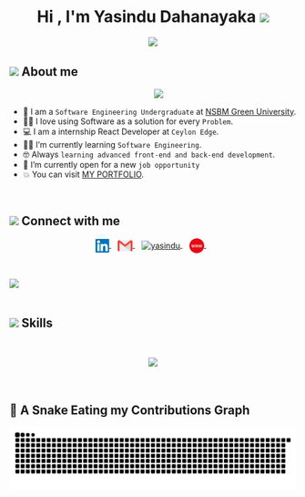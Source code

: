 <h1 align="center">Hi , I'm Yasindu Dahanayaka <img src="https://media.giphy.com/media/hvRJCLFzcasrR4ia7z/giphy.gif" width="35"></h1>
<p align="center">
  <a href="https://github.com/DenverCoder1/readme-typing-svg"><img src="https://readme-typing-svg.herokuapp.com?font=Time+New+Roman&color=%2387CEEBF&size=25&center=true&vCenter=true&width=600&height=100&lines=Software+Engineer;MERN+Stack+Developer;Full+Stack+Developer;Always+learning+new+things"></a>
</p>


## <picture><img src = "https://github.com/7oSkaaa/7oSkaaa/blob/main/Images/about_me.gif?raw=true" width = 50px></picture> About me

<picture> <img align="right" src="https://github.com/7oSkaaa/7oSkaaa/blob/main/Images/Right_Side.gif?raw=true" width = 250px></picture>

<br>

- :school: I am a `Software Engineering Undergraduate` at [NSBM Green University](https://www.nsbm.ac.lk/).
- :technologist: I love using Software as a solution for every `Problem`.
- :computer: I am a internship React Developer at `Ceylon Edge`.
- :student: I’m currently learning `Software Engineering`.
- :nerd_face: Always `learning advanced front-end and back-end development`.
- :thinking: I’m currently open for a new `job opportunity`
- :boom: You can visit [MY PORTFOLIO](https://my-portfolio-ten-mocha-82.vercel.app/).
<br>



## <picture> <img src="https://github.com/7oSkaaa/7oSkaaa/blob/main/Images/Connect-with-me.gif?raw=true" width="100px"> </picture> Connect with me
<p align="center">
<a href="https://www.linkedin.com/in/yasindu-dahanayaka-6342ba261" target="_blank">
  <img align="center" alt="yasindu" width="24px" src="https://github.com/SatYu26/SatYu26/blob/master/Assets/Linkedin.svg" />
  </a> &nbsp;&nbsp;
<a href="yasindudahanayake@gmail.com" >
  <img align="center" alt="yasindu" width="26px" src="https://github.com/SatYu26/SatYu26/blob/master/Assets/Gmail.svg" />
</a> &nbsp;&nbsp;
<a href="https://www.facebook.com/yasindu.dahanayake">
    <img align="center" alt="yasindu" width="24px" src="https://upload.wikimedia.org/wikipedia/en/thumb/0/04/Facebook_f_logo_%282021%29.svg/100px-Facebook_f_logo_%282021%29.svg.png" />
</a> &nbsp;&nbsp;
  <a href="https://my-portfolio-ten-mocha-82.vercel.app/" >
  <img align="center" alt="yasindu" width="26px" src="https://github.com/SatYu26/SatYu26/blob/master/Assets/www.svg" />
</a> &nbsp;&nbsp;
<p>
  
<br>



<img src="https://user-images.githubusercontent.com/73097560/115834477-dbab4500-a447-11eb-908a-139a6edaec5c.gif"><br><br>

## <img src="https://media2.giphy.com/media/QssGEmpkyEOhBCb7e1/giphy.gif?cid=ecf05e47a0n3gi1bfqntqmob8g9aid1oyj2wr3ds3mg700bl&rid=giphy.gif" width ="25"><b> Skills</b>
</br>
<p align="center">
  <a href="https://skillicons.dev">
    <img src="https://skillicons.dev/icons?i=git,css,express,figma,firebase,github,html,java,js,materialui,mongodb,mysql,nextjs,nodejs,postman,react,redux,tailwind,ts,vscode" />
  </a>
</p>
</br>
	
## 🐍 A Snake Eating my Contributions Graph
	
<p align = "center">
	<img src = "https://github.com/7oSkaaa/7oSkaaa/blob/output/github-contribution-grid-snake.svg?" alt = "Snake Game"/>
</p>
